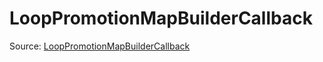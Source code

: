 # LoopPromotionMapBuilderCallback

Source: [LoopPromotionMapBuilderCallback](../csrc/id_model/loop_promotion.h#L99)
